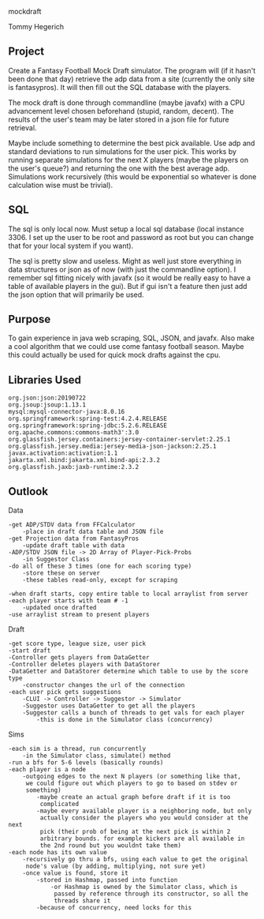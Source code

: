 mockdraft

Tommy Hegerich

## Project
Create a Fantasy Football Mock Draft simulator. 
The program will (if it hasn't been done that day) 
retrieve the adp data from a site (currently the 
only site is fantasypros). It will then fill out 
the SQL database with the players.

The mock draft is done through commandline (maybe 
javafx) with a CPU advancement level chosen beforehand 
(stupid, random, decent). The results of the user's 
team may be later stored in a json file for 
future retrieval. 

Maybe include something to determine the best 
pick available. Use adp and standard deviations 
to run simulations for the user pick. This works
by running separate simulations for the next X 
players (maybe the players on the user's queue?) 
and returning the one with the best average 
adp. Simulations work recursively (this would be 
exponential so whatever is done calculation wise 
must be trivial).

## SQL
The sql is only local now. Must setup a local sql 
database (local instance 3306. I set up the user to 
be root and password as root but you can change 
that for your local system if you want).

The sql is pretty slow and useless. Might as well just 
store everything in data structures or json as of now 
(with just the commandline option). I remember sql 
fitting nicely with javafx (so it would be really 
easy to have a table of available players in the gui). 
But if gui isn't a feature then just add the json option 
that will primarily be used.

## Purpose
To gain experience in java web scraping, SQL, JSON, 
and javafx. Also make a cool algorithm that we could 
use come fantasy football season. Maybe this could 
actually be used for quick mock drafts against the 
cpu.


## Libraries Used

    org.json:json:20190722
    org.jsoup:jsoup:1.13.1
    mysql:mysql-connector-java:8.0.16
    org.springframework:spring-test:4.2.4.RELEASE
    org.springframework:spring-jdbc:5.2.6.RELEASE
    org.apache.commons:commons-math3':3.0
    org.glassfish.jersey.containers:jersey-container-servlet:2.25.1
    org.glassfish.jersey.media:jersey-media-json-jackson:2.25.1
    javax.activation:activation:1.1
    jakarta.xml.bind:jakarta.xml.bind-api:2.3.2
    org.glassfish.jaxb:jaxb-runtime:2.3.2
    
## Outlook

Data    

    -get ADP/STDV data from FFCalculator
        -place in draft data table and JSON file
    -get Projection data from FantasyPros
        -update draft table with data
    -ADP/STDV JSON file -> 2D Array of Player-Pick-Probs
        -in Suggestor Class
    -do all of these 3 times (one for each scoring type)
        -store these on server
        -these tables read-only, except for scraping

    -when draft starts, copy entire table to local arraylist from server
    -each player starts with team # -1
        -updated once drafted
    -use arraylist stream to present players
    
        
Draft

    -get score type, league size, user pick
    -start draft
    -Controller gets players from DataGetter
    -Controller deletes players with DataStorer
    -DataGetter and DataStorer determine which table to use by the score type
        -constructor changes the url of the connection
    -each user pick gets suggestions
        -CLUI -> Controller -> Suggestor -> Simulator
        -Suggestor uses DataGetter to get all the players
        -Suggestor calls a bunch of threads to get vals for each player
            -this is done in the Simulator class (concurrency)

Sims
    
    -each sim is a thread, run concurrently
        -in the Simulator class, simulate() method
    -run a bfs for 5-6 levels (basically rounds)
    -each player is a node
        -outgoing edges to the next N players (or something like that, 
         we could figure out which players to go to based on stdev or 
         something)
            -maybe create an actual graph before draft if it is too 
             complicated
            -maybe every available player is a neighboring node, but only 
             actually consider the players who you would consider at the next 
             pick (their prob of being at the next pick is within 2 
             arbitrary bounds. for example kickers are all available in 
             the 2nd round but you wouldnt take them)
    -each node has its own value
        -recursively go thru a bfs, using each value to get the original 
         node's value (by adding, multiplying, not sure yet)
        -once value is found, store it
            -stored in Hashmap, passed into function
                -or Hashmap is owned by the Simulator class, which is 
                 passed by reference through its constructor, so all the 
                 threads share it
            -because of concurrency, need locks for this
         






